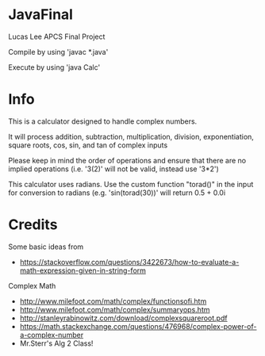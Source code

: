 # JavaFinal
Lucas Lee APCS Final Project


Compile by using 'javac \*.java'

Execute by using 'java Calc'

# Info

This is a calculator designed to handle complex numbers.

It will process addition, subtraction, multiplication, division, exponentiation, square roots, cos, sin, and tan of complex inputs


Please keep in mind the order of operations and ensure that there are no implied operations (i.e. '3(2)' will not be valid, instead use '3\*2')

This calculator uses radians. Use the custom function "torad()" in the input for conversion to radians (e.g. 'sin(torad(30))' will return 0.5 + 0.0i


# Credits

Some basic ideas from

+ https://stackoverflow.com/questions/3422673/how-to-evaluate-a-math-expression-given-in-string-form


Complex Math

+ http://www.milefoot.com/math/complex/functionsofi.htm
+ http://www.milefoot.com/math/complex/summaryops.htm
+ http://stanleyrabinowitz.com/download/complexsquareroot.pdf
+ https://math.stackexchange.com/questions/476968/complex-power-of-a-complex-number
+ Mr.Sterr's Alg 2 Class!
